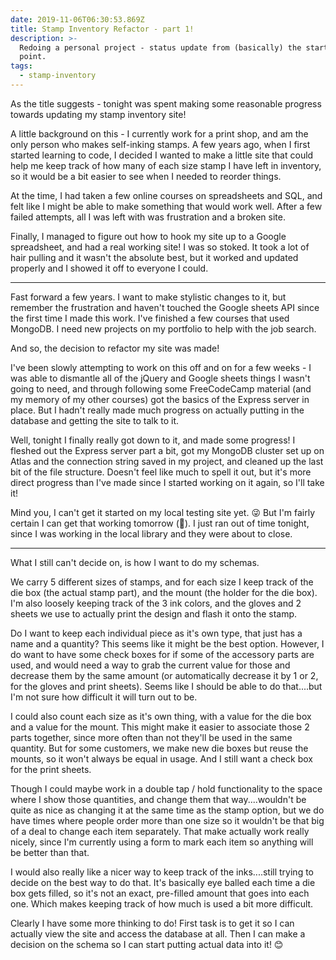 ```yaml
---
date: 2019-11-06T06:30:53.869Z
title: Stamp Inventory Refactor - part 1!
description: >-
  Redoing a personal project - status update from (basically) the starting
  point.
tags:
  - stamp-inventory
---
```

As the title suggests - tonight was spent making some reasonable progress towards updating my stamp inventory site!

A little background on this - I currently work for a print shop, and am the only person who makes self-inking stamps. A few years ago, when I first started learning to code, I decided I wanted to make a little site that could help me keep track of how many of each size stamp I have left in inventory, so it would be a bit easier to see when I needed to reorder things. 

At the time, I had taken a few online courses on spreadsheets and SQL, and felt like I might be able to make something that would work well. After a few failed attempts, all I was left with was frustration and a broken site. 

Finally, I managed to figure out how to hook my site up to a Google spreadsheet, and had a real working site! I was so stoked. It took a lot of hair pulling and it wasn't the absolute best, but it worked and updated properly and I showed it off to everyone I could. 

***

Fast forward a few years. I want to make stylistic changes to it, but remember the frustration and haven't touched the Google sheets API since the first time I made this work. I've finished a few courses that used MongoDB. I need new projects on my portfolio to help with the job search. 

And so, the decision to refactor my site was made!

I've been slowly attempting to work on this off and on for a few weeks - I was able to dismantle all of the jQuery and Google sheets things I wasn't going to need, and through following some FreeCodeCamp material (and my memory of my other courses) got the basics of the Express server in place. But I hadn't really made much progress on actually putting in the database and getting the site to talk to it. 

Well, tonight I finally really got down to it, and made some progress! I fleshed out the Express server part a bit, got my MongoDB cluster set up on Atlas and the connection string saved in my project, and cleaned up the last bit of the file structure. Doesn't feel like much to spell it out, but it's more direct progress than I've made since I started working on it again, so I'll take it!

Mind you, I can't get it started on my local testing site yet. 😜 But I'm fairly certain I can get that working tomorrow (🤞). I just ran out of time tonight, since I was working in the local library and they were about to close. 

***

What I still can't decide on, is how I want to do my schemas. 

We carry 5 different sizes of stamps, and for each size I keep track of the die box (the actual stamp part), and the mount (the holder for the die box). I'm also loosely keeping track of the 3 ink colors, and the gloves and 2 sheets we use to actually print the design and flash it onto the stamp. 

Do I want to keep each individual piece as it's own type, that just has a name and a quantity? This seems like it might be the best option. However, I do want to have some check boxes for if some of the accessory parts are used, and would need a way to grab the current value for those and decrease them by the same amount (or automatically decrease it by 1 or 2, for the gloves and print sheets). Seems like I should be able to do that....but I'm not sure how difficult it will turn out to be. 

I could also count each size as it's own thing, with a value for the die box and a value for the mount. This might make it easier to associate those 2 parts together, since more often than not they'll be used in the same quantity. But for some customers, we make new die boxes but reuse the mounts, so it won't always be equal in usage. And I still want a check box for the print sheets. 

Though I could maybe work in a double tap / hold functionality to the space where I show those quantities, and change them that way....wouldn't be quite as nice as changing it at the same time as the stamp option, but we do have times where people order more than one size so it wouldn't be that big of a deal to change each item separately. That make actually work really nicely, since I'm currently using a form to mark each item so anything will be better than that. 

I would also really like a nicer way to keep track of the inks....still trying to decide on the best way to do that. It's basically eye balled each time a die box gets filled, so it's not an exact, pre-filled amount that goes into each one. Which makes keeping track of how much is used a bit more difficult. 

Clearly I have some more thinking to do! First task is to get it so I can actually view the site and access the database at all. Then I can make a decision on the schema so I can start putting actual data into it! 😊
